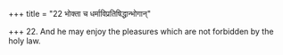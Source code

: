 +++
title = "22 भोक्ता च धर्माविप्रतिषिद्धान्भोगान्"

+++
22. And he may enjoy the pleasures which are not forbidden by the holy law.
